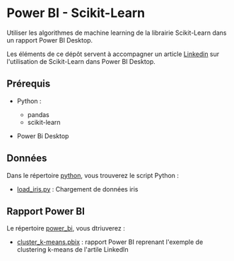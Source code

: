 # Power BI - Scikit-Learn

Utiliser les algorithmes de machine learning de la librairie Scikit-Learn dans un rapport Power BI Desktop.

Les éléments de ce dépôt servent à accompagner un article [Linkedin](https://www.linkedin.com/pulse/machine-learning-avec-scikit-learn-dans-power-bi-nejib-mahjoubi-a0pce) sur l'utilisation de Scikit-Learn dans Power BI Desktop.

## Prérequis

- Python : 

    - pandas
    - scikit-learn

- Power Bi Desktop


## Données

Dans le répertoire [python](python/), vous trouverez le script Python  : 

- [load_iris.py](python/load_iris.py) : Chargement de données iris 


## Rapport Power BI

Le répertoire [power_bi](power_bi/), vous dtriuverez : 

- [cluster_k-means.pbix](power_bi/cluster_k-means.pbix.pbix) : rapport Power BI reprenant l'exemple de clustering k-means de l'artile LinkedIn
